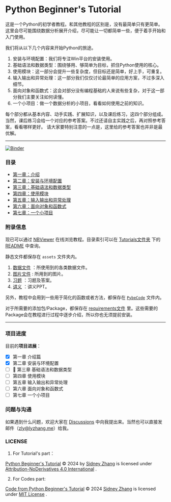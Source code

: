 # Python Beginner's Tutorial

这是一个Python的初学者教程。和其他教程的区别是，没有最简单只有更简单。
这里会尽可能围绕数据分析展开介绍，尽可能让一切都简单一些，便于着手开始和入门使用。

我们将从以下几个内容来开始Python的旅途。

1. 安装与环境配置：我们将专注Win平台的安装使用。
2. 基础语法和数据类型：围绕够用、够简单为目标，抓住Python使用的核心。
3. 使用模块：这一部分会提升一些复杂度，但目标还是简单，好上手，可重复。
4. 输入输出和异常处理：这一部分我们仅仅讨论最简单的应用方案，不过多深入细节。
5. 面向对象和函数式：这会对部分没有编程基础的人来说有些复杂，对于这一部分我们主要关注如何读懂。
6. 一个小项目：做一个数据分析的小项目，看看如何使用之前的知识。

每个部分都从基本内容、动手实践、扩展知识，以及课后练习，这四个部分组成。
当然，课后练习会给一个对应的参考答案。不过还请自主实践之后，再对照参考答案，看看哪样更好。
请大家要特别注意的一点是，这里给的参考答案也并非是最优解。

*****

[![Binder](https://mybinder.org/badge_logo.svg)](https://mybinder.org/v2/gh/SidneyLYZhang/PyBeginersTut/main)

### 目录

- [第一章：介绍](./Tutorials/0.introduce.ipynb)
- [第二章：安装与环境配置](./Tutorials/1.install.ipynb)
- [第三章：基础语法和数据类型](#python-beginners-tutorial)
- [第四章：使用模块](#python-beginners-tutorial)
- [第五章：输入输出和异常处理](#python-beginners-tutorial)
- [第六章：面向对象和函数式](#python-beginners-tutorial)
- [第七章：一个小项目](#python-beginners-tutorial)

### 附录信息

现已可以通过 [NBViewer](https://nbviewer.org/github/SidneyLYZhang/PyBeginersTut/tree/main/Tutorials/) 在线浏览教程。目录索引可以在 [Tutorials文件夹](./Tutorials/) 下的 [README](./Tutorials/README.md) 中查询。

静态文件都保存在 `assets` 文件夹内。

1. [数据文件](./assets/data/) ：所使用到的各类数据文件。
2. [图片文件](./assets/pics/) : 所用到的图片。
3. [习题](./Exercises/) ：习题及答案。
4. [讲义](./Materials/) ：讲义PPT。

另外，教程中会用到一些用于简化的函数或者方法，都保存在 [`PybeCode`](./PybeCode/) 文件内。

对于所需要的添加包/Package，都保存在 [requirements文件](./requirements.txt) 里。这些需要的Package会在教程进行过程中逐步介绍，所以你也无须提前安装。

*****

### 项目进度

目前的**项目进展**：

- [x] 第一章 介绍篇
- [x] 第二章 安装与环境配置
- [ ] :pencil: 第三章 基础语法和数据类型
- [ ] 第四章 使用模块
- [ ] 第五章 输入输出和异常处理
- [ ] 第六章 面向对象和函数式
- [ ] 第七章 一个小项目

### 问题与沟通

如果遇到什么问题，欢迎大家在 [Discussions](https://github.com/SidneyLYZhang/PyBeginersTut/discussions) 中向我提出来。当然也可以直接发邮件（zly@lyzhang.me）给我。

### LICENSE

1. For Tutorial's part：

[Python Beginner's Tutorial](https://github.com/SidneyLYZhang/PyBeginersTut) © 2024 by [Sidney Zhang](https://lyzhang.me) is licensed under [Attribution-NoDerivatives 4.0 International](http://creativecommons.org/licenses/by-nd/4.0/?ref=chooser-v1) .

2. For Codes part:

[Code from Python Beginner's Tutorial](https://github.com/SidneyLYZhang/PyBeginersTut) © 2024 [Sidney Zhang](https://lyzhang.me) is licensed under [MIT License](https://mit-license.org/) .